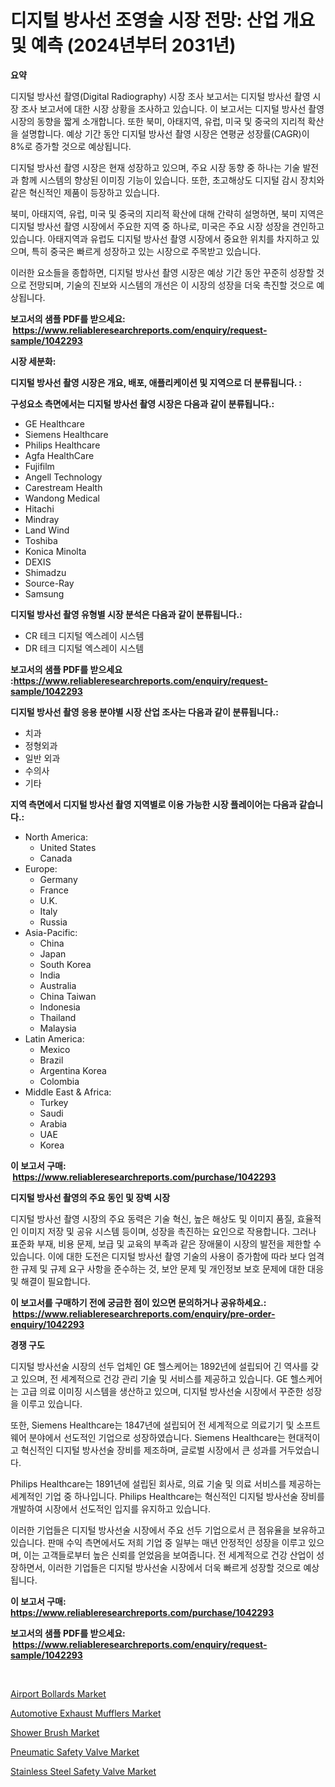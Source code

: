 <p><h1>디지털 방사선 조영술 시장 전망: 산업 개요 및 예측 (2024년부터 2031년)</h1></p><p><strong>요약</strong></p>
<p><p>디지털 방사선 촬영(Digital Radiography) 시장 조사 보고서는 디지털 방사선 촬영 시장 조사 보고서에 대한 시장 상황을 조사하고 있습니다. 이 보고서는 디지털 방사선 촬영 시장의 동향을 짧게 소개합니다. 또한 북미, 아태지역, 유럽, 미국 및 중국의 지리적 확산을 설명합니다. 예상 기간 동안 디지털 방사선 촬영 시장은 연평균 성장률(CAGR)이 8%로 증가할 것으로 예상됩니다.</p><p>디지털 방사선 촬영 시장은 현재 성장하고 있으며, 주요 시장 동향 중 하나는 기술 발전과 함께 시스템의 향상된 이미징 기능이 있습니다. 또한, 초고해상도 디지털 감시 장치와 같은 혁신적인 제품이 등장하고 있습니다.</p><p>북미, 아태지역, 유럽, 미국 및 중국의 지리적 확산에 대해 간략히 설명하면, 북미 지역은 디지털 방사선 촬영 시장에서 주요한 지역 중 하나로, 미국은 주요 시장 성장을 견인하고 있습니다. 아태지역과 유럽도 디지털 방사선 촬영 시장에서 중요한 위치를 차지하고 있으며, 특히 중국은 빠르게 성장하고 있는 시장으로 주목받고 있습니다.</p><p>이러한 요소들을 종합하면, 디지털 방사선 촬영 시장은 예상 기간 동안 꾸준히 성장할 것으로 전망되며, 기술의 진보와 시스템의 개선은 이 시장의 성장을 더욱 촉진할 것으로 예상됩니다.</p></p>
<p><strong>보고서의 샘플 PDF를 받으세요: &nbsp;<a href="https://www.reliableresearchreports.com/enquiry/request-sample/1042293">https://www.reliableresearchreports.com/enquiry/request-sample/1042293</a></strong></p>
<p><strong>시장 세분화:</strong></p>
<p><strong> 디지털 방사선 촬영 시장은 개요, 배포, 애플리케이션 및 지역으로 더 분류됩니다. :</strong></p>
<p><strong>구성요소 측면에서는 디지털 방사선 촬영 시장은 다음과 같이 분류됩니다.:</strong></p>
<p><ul><li>GE Healthcare</li><li>Siemens Healthcare</li><li>Philips Healthcare</li><li>Agfa HealthCare</li><li>Fujifilm</li><li>Angell Technology</li><li>Carestream Health</li><li>Wandong Medical</li><li>Hitachi</li><li>Mindray</li><li>Land Wind</li><li>Toshiba</li><li>Konica Minolta</li><li>DEXIS</li><li>Shimadzu</li><li>Source-Ray</li><li>Samsung</li></ul></p>
<p><strong> 디지털 방사선 촬영 유형별 시장 분석은 다음과 같이 분류됩니다.:</strong></p>
<p><ul><li>CR 테크 디지털 엑스레이 시스템</li><li>DR 테크 디지털 엑스레이 시스템</li></ul></p>
<p><strong>보고서의 샘플 PDF를 받으세요 :<a href="https://www.reliableresearchreports.com/enquiry/request-sample/1042293">https://www.reliableresearchreports.com/enquiry/request-sample/1042293</a></strong></p>
<p><strong> 디지털 방사선 촬영 응용 분야별 시장 산업 조사는 다음과 같이 분류됩니다.:</strong></p>
<p><ul><li>치과</li><li>정형외과</li><li>일반 외과</li><li>수의사</li><li>기타</li></ul></p>
<p><strong>지역 측면에서 디지털 방사선 촬영 지역별로 이용 가능한 시장 플레이어는 다음과 같습니다.:</strong></p>
<p><ul>
    <li>
        North America:
        <ul>
            <li>United States</li>
            <li>Canada</li>
        </ul>
    </li>
    <li>
        Europe:
        <ul>
            <li>Germany</li>
            <li>France</li>
            <li>U.K.</li>
            <li>Italy</li>
            <li>Russia</li>
        </ul>
    </li>
    <li>
        Asia-Pacific:
        <ul>
            <li>China</li>
            <li>Japan</li>
            <li>South Korea</li>
            <li>India</li>
            <li>Australia</li>
            <li>China Taiwan</li>
            <li>Indonesia</li>
            <li>Thailand</li>
            <li>Malaysia</li>
        </ul>
    </li>
    <li>
        Latin America:
        <ul>
            <li>Mexico</li>
            <li>Brazil</li>
            <li>Argentina Korea</li>
            <li>Colombia</li>
        </ul>
    </li>
    <li>
        Middle East & Africa:
        <ul>
            <li>Turkey</li>
            <li>Saudi</li>
            <li>Arabia</li>
            <li>UAE</li>
            <li>Korea</li>
        </ul>
    </li>
    </ul></p>
<p><strong>이 보고서 구매: &nbsp;<a href="https://www.reliableresearchreports.com/purchase/1042293">https://www.reliableresearchreports.com/purchase/1042293</a></strong></p>
<p><strong>디지털 방사선 촬영의 주요 동인 및 장벽 시장</strong></p>
<p><p>디지털 방사선 촬영 시장의 주요 동력은 기술 혁신, 높은 해상도 및 이미지 품질, 효율적인 이미지 저장 및 공유 시스템 등이며, 성장을 촉진하는 요인으로 작용합니다. 그러나 표준화 부재, 비용 문제, 보급 및 교육의 부족과 같은 장애물이 시장의 발전을 제한할 수 있습니다. 이에 대한 도전은 디지털 방사선 촬영 기술의 사용이 증가함에 따라 보다 엄격한 규제 및 규제 요구 사항을 준수하는 것, 보안 문제 및 개인정보 보호 문제에 대한 대응 및 해결이 필요합니다.</p></p>
<p><strong>이 보고서를 구매하기 전에 궁금한 점이 있으면 문의하거나 공유하세요.: &nbsp;<a href="https://www.reliableresearchreports.com/enquiry/pre-order-enquiry/1042293">https://www.reliableresearchreports.com/enquiry/pre-order-enquiry/1042293</a></strong></p>
<p><strong>경쟁 구도</strong></p>
<p><p>디지털 방사선술 시장의 선두 업체인 GE 헬스케어는 1892년에 설립되어 긴 역사를 갖고 있으며, 전 세계적으로 건강 관리 기술 및 서비스를 제공하고 있습니다. GE 헬스케어는 고급 의료 이미징 시스템을 생산하고 있으며, 디지털 방사선술 시장에서 꾸준한 성장을 이루고 있습니다. </p><p>또한, Siemens Healthcare는 1847년에 설립되어 전 세계적으로 의료기기 및 소프트웨어 분야에서 선도적인 기업으로 성장하였습니다. Siemens Healthcare는 현대적이고 혁신적인 디지털 방사선술 장비를 제조하며, 글로벌 시장에서 큰 성과를 거두었습니다.</p><p>Philips Healthcare는 1891년에 설립된 회사로, 의료 기술 및 의료 서비스를 제공하는 세계적인 기업 중 하나입니다. Philips Healthcare는 혁신적인 디지털 방사선술 장비를 개발하여 시장에서 선도적인 입지를 유지하고 있습니다.</p><p>이러한 기업들은 디지털 방사선술 시장에서 주요 선두 기업으로서 큰 점유율을 보유하고 있습니다. 판매 수익 측면에서도 저희 기업 중 일부는 매년 안정적인 성장을 이루고 있으며, 이는 고객들로부터 높은 신뢰를 얻었음을 보여줍니다. 전 세계적으로 건강 산업이 성장하면서, 이러한 기업들은 디지털 방사선술 시장에서 더욱 빠르게 성장할 것으로 예상됩니다.</p></p>
<p><strong>이 보고서 구매: &nbsp; <a href="https://www.reliableresearchreports.com/purchase/1042293">https://www.reliableresearchreports.com/purchase/1042293</a></strong></p>
<p><strong>보고서의 샘플 PDF를 받으세요: &nbsp;<a href="https://www.reliableresearchreports.com/enquiry/request-sample/1042293">https://www.reliableresearchreports.com/enquiry/request-sample/1042293</a></strong><strong></strong></p>
<p>&nbsp;</p>
<p><p><a href="https://angry-finch-aaf.notion.site/Decoding-the-Airport-Bollards-Market-A-Deep-Dive-into-the-Latest-Market-Trends-Market-Segmentation-2be36abb0f8d42d09786de01cf50963b">Airport Bollards Market</a></p><p><a href="https://github.com/rahu1506/Market-Research-Report-List-3/blob/main/automotive-exhaust-mufflers-market.md">Automotive Exhaust Mufflers Market</a></p><p><a href="https://chivalrous-flock-a86.notion.site/Shower-Brush-Market-Size-and-Growth-Market-Segmentation-Regional-and-Country-Breakdowns-and-Marke-257e8cc7b6ec4215aa9488d4fe849f8e">Shower Brush Market</a></p><p><a href="https://issuu.com/reportprime-2/docs/pneumatic-safety-valve-market-size-2030.pptx">Pneumatic Safety Valve Market</a></p><p><a href="https://issuu.com/reportprime-2/docs/stainless-steel-safety-valve-market-size-2030.pptx">Stainless Steel Safety Valve Market</a></p></p>